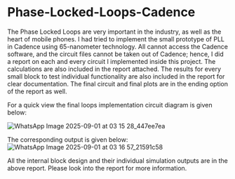 # Phase-Locked-Loops-Cadence

The Phase Locked Loops are very important in the industry, as well as the heart of mobile phones. 
I had tried to implement the small prototype of PLL in Cadence using 65-nanometer technology. All cannot access the Cadence software, and the circuit files cannot be taken out of Cadence; hence, I did a report on each and every circuit I implemented inside this project. The calculations are also included in the report attached. The results for every small block to test individual functionality are also included in the report for clear documentation. The final circuit and final plots are in the ending option of the report as well. 

For a quick view the final loops implementation circuit diagram is given below:

![WhatsApp Image 2025-09-01 at 03 15 28_447ee7ea](https://github.com/user-attachments/assets/0f351ed9-b985-4ba8-98dd-8097c8688c7e)

The corresponding output is given below:
![WhatsApp Image 2025-09-01 at 03 16 57_21591c58](https://github.com/user-attachments/assets/6c5f0174-ff3d-4709-8265-ab4920de49c3)

All the internal block design and their individual simulation outputs are in the above report. Please look into the report for more information. 


